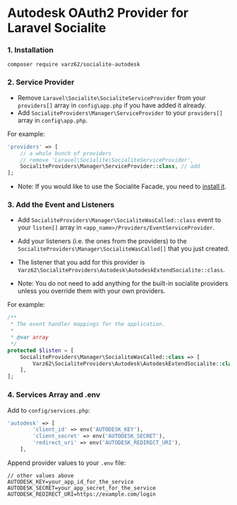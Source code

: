 # Autodesk OAuth2 Provider for Laravel Socialite

### 1. Installation

`composer require varz62/socialite-autodesk`

### 2. Service Provider

* Remove `Laravel\Socialite\SocialiteServiceProvider` from your `providers[]` array in `config\app.php` if you have added it already.
* Add `SocialiteProviders\Manager\ServiceProvider` to your `providers[]` array in `config\app.php`.

For example:
```php
'providers' => [
    // a whole bunch of providers
    // remove 'Laravel\Socialite\SocialiteServiceProvider',
    SocialiteProviders\Manager\ServiceProvider::class, // add
];
```
* Note: If you would like to use the Socialite Facade, you need to [install it](http://laravel.com/docs/5.2/authentication#social-authentication).

### 3. Add the Event and Listeners

* Add `SocialiteProviders\Manager\SocialiteWasCalled::class` event to your `listen[]` array in `<app_name>/Providers/EventServiceProvider`.

* Add your listeners (i.e. the ones from the providers) to the `SocialiteProviders\Manager\SocialiteWasCalled[]` that you just created.

* The listener that you add for this provider is `Varz62\SocialiteProviders\Autodesk\AutodeskExtendSocialite::class`.

* Note: You do not need to add anything for the built-in socialite providers unless you override them with your own providers.

For example:
```php
/**
 * The event handler mappings for the application.
 *
 * @var array
 */
protected $listen = [
    SocialiteProviders\Manager\SocialiteWasCalled::class => [
        Varz62\SocialiteProviders\Autodesk\AutodeskExtendSocialite::class
    ],
];
```

### 4. Services Array and .env

Add to `config/services.php`:
```php
'autodesk' => [
        'client_id' => env('AUTODESK_KEY'),
        'client_secret' => env('AUTODESK_SECRET'),
        'redirect_uri' => env('AUTODESK_REDIRECT_URI'),
    ],
```

Append provider values to your `.env` file:
```
// other values above
AUTODESK_KEY=your_app_id_for_the_service
AUTODESK_SECRET=your_app_secret_for_the_service
AUTODESK_REDIRECT_URI=https://example.com/login
```
